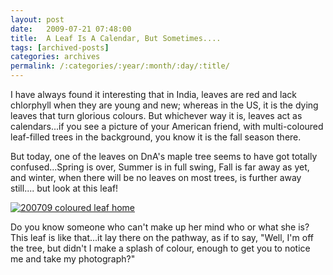 ```yaml
---
layout: post
date:	2009-07-21 07:48:00
title:  A Leaf Is A Calendar, But Sometimes....
tags: [archived-posts]
categories: archives
permalink: /:categories/:year/:month/:day/:title/
---
```

I have always found it interesting that in India, leaves are red and lack chlorphyll when they are young and new; whereas in the US, it is the dying leaves that turn glorious colours. But whichever way it is, leaves act as calendars...if you see a picture of your American friend, with multi-coloured leaf-filled trees in the background, you know it is the fall season there.

But today, one of the leaves on DnA's maple tree seems to have got totally confused...Spring is over, Summer is in full swing, Fall is far away as yet, and winter, when there will be no leaves on most trees, is further away still.... but look at this  leaf!

<a href="http://s562.photobucket.com/albums/ss67/pugaippadam/?action=view&current=IMG_3850.jpg" target="_blank"><img src="http://i562.photobucket.com/albums/ss67/pugaippadam/IMG_3850.jpg" border="0" alt="200709 coloured leaf home"></a>

Do you know someone who can't make up her mind who or what she is? This leaf is like that...it lay there on the pathway, as if to say, "Well, I'm off the tree, but didn't I make a splash of colour, enough to get you to notice me and take my photograph?"
